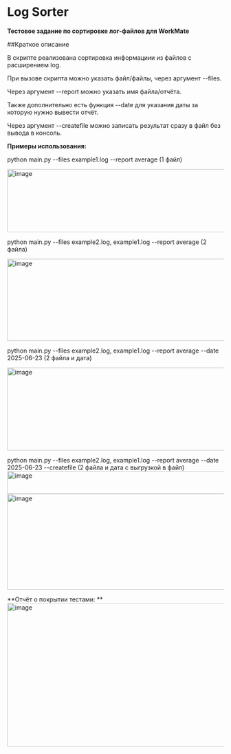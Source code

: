 # Log Sorter

**Тестовое задание по сортировке лог-файлов для WorkMate**  

##Краткое описание  

В скрипте реализована сортировка информациии из файлов с расширением log.

При вызове скрипта можно указать файл/файлы, через аргумент --files.

Через аргумент --report можно указать имя файла/отчёта.

Также дополнительно есть функция --date для указания даты за которую нужно вывести отчёт.

Через аргумент --createfile можно записать результат сразу в файл без вывода в консоль.  

**Примеры использования:**

python main.py --files example1.log --report average (1 файл)

<img width="924" height="147" alt="image" src="https://github.com/user-attachments/assets/e66fb03e-add2-4cb1-a176-0657ea089564" />  


python main.py --files example2.log, example1.log --report average (2 файла)

<img width="1011" height="191" alt="image" src="https://github.com/user-attachments/assets/91d32c96-ec86-420d-b1de-ed32e042d10a" />  


python main.py --files example2.log, example1.log --report average --date 2025-06-23 (2 файла и дата)

<img width="1113" height="193" alt="image" src="https://github.com/user-attachments/assets/ff2e2a58-3058-43f8-b553-f7ec775a51a5" />  


python main.py --files example2.log, example1.log --report average --date 2025-06-23 --createfile (2 файла и дата с выгрузкой в файл)
<img width="1124" height="53" alt="image" src="https://github.com/user-attachments/assets/06a786ff-a459-4e87-9893-3dbe1e877aa1" />  
<img width="584" height="223" alt="image" src="https://github.com/user-attachments/assets/8ba71583-cd62-4065-afd6-d216d6a0905f" />

  


**Отчёт о покрытии тестами: **  
<img width="1121" height="335" alt="image" src="https://github.com/user-attachments/assets/fba25946-c186-4e03-b785-bf30d7f6782c" />

